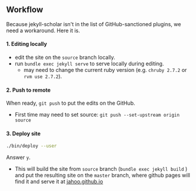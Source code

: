 ## Workflow

Because jekyll-scholar isn't in the list of GitHub-sanctioned plugins, we need a workaround. Here it is.

#### 1. Editing locally
- edit the site on the `source` branch locally.
- run `bundle exec jekyll serve` to serve locally during editing.
  - may need to change the current ruby version (e.g. `chruby 2.7.2` or `rvm use 2.7.2`).

#### 2. Push to remote
When ready, `git push` to put the edits on the GitHub.

- First time may need to set source: `git push --set-upstream origin source` 

#### 3. Deploy site

```bash
./bin/deploy --user
```

Answer `y`. 

- This will build the site from `source` branch (`bundle exec jekyll build` ) and put the resulting site on the `master` branch, where github pages will find it and serve it at [jahoo.github.io](http://jahoo.github.io)
